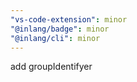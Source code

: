 ```yaml
---
"vs-code-extension": minor
"@inlang/badge": minor
"@inlang/cli": minor
---
```


add groupIdentifyer
